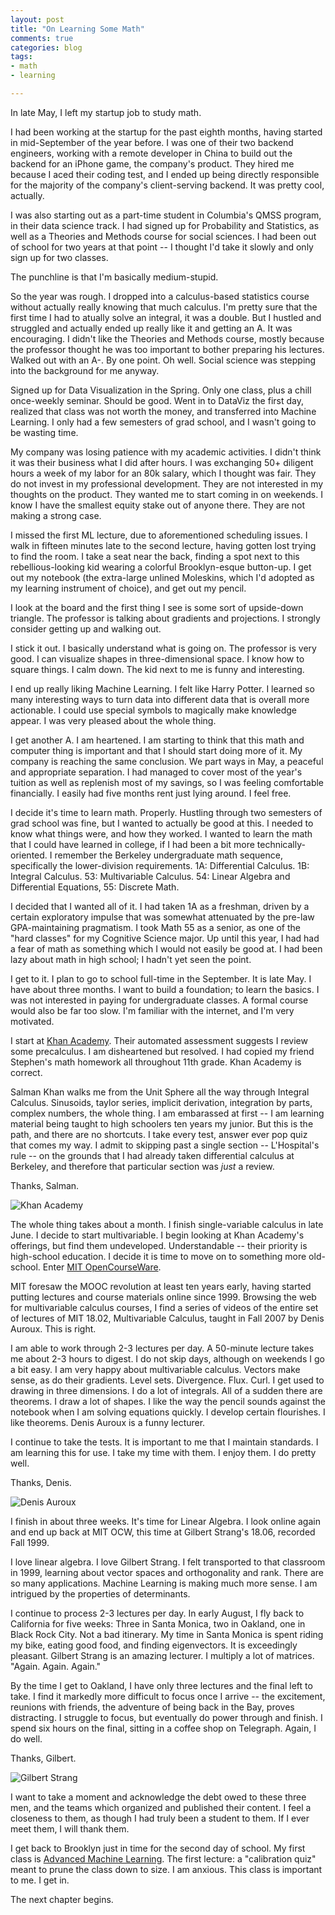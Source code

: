 ```yaml
---
layout: post
title: "On Learning Some Math"
comments: true
categories: blog
tags:
- math
- learning

---
```


In late May, I left my startup job to study math.

I had been working at the startup for the past eighth months, having started in mid-September of the year before. I was one of their two backend engineers, working with a remote developer in China to build out the backend for an iPhone game, the company's product. They hired me because I aced their coding test, and I ended up being directly responsible for the majority of the company's client-serving backend. It was pretty cool, actually.

I was also starting out as a part-time student in Columbia's QMSS program, in their data science track. I had signed up for Probability and Statistics, as well as a Theories and Methods course for social sciences. I had been out of school for two years at that point -- I thought I'd take it slowly and only sign up for two classes.

The punchline is that I'm basically medium-stupid.

So the year was rough. I dropped into a calculus-based statistics course without actually really knowing that much calculus. I'm pretty sure that the first time I had to atually solve an integral, it was a double. But I hustled and struggled and actually ended up really like it and getting an A. It was encouraging. I didn't like the Theories and Methods course, mostly because the professor thought he was too important to bother preparing his lectures. Walked out with an A-. By one point. Oh well. Social science was stepping into the background for me anyway.

Signed up for Data Visualization in the Spring. Only one class, plus a chill once-weekly seminar. Should be good. Went in to DataViz the first day, realized that class was not worth the money, and transferred into Machine Learning. I only had a few semesters of grad school, and I wasn't going to be wasting time.

My company was losing patience with my academic activities. I didn't think it was their business what I did after hours. I was exchanging 50+ diligent hours a week of my labor for an 80k salary, which I thought was fair. They do not invest in my professional development. They are not interested in my thoughts on the product. They wanted me to start coming in on weekends. I know I have the smallest equity stake out of anyone there. They are not making a strong case.

I missed the first ML lecture, due to aforementioned scheduling issues. I walk in fifteen minutes late to the second lecture, having gotten lost trying to find the room. I take a seat near the back, finding a spot next to this rebellious-looking kid wearing a colorful Brooklyn-esque button-up. I get out my notebook (the extra-large unlined Moleskins, which I'd adopted as my learning instrument of choice), and get out my pencil.

I look at the board and the first thing I see is some sort of upside-down triangle. The professor is talking about gradients and projections. I strongly consider getting up and walking out.

I stick it out. I basically understand what is going on. The professor is very good. I can visualize shapes in three-dimensional space. I know how to square things. I calm down. The kid next to me is funny and interesting.

I end up really liking Machine Learning. I felt like Harry Potter. I learned so many interesting ways to turn data into different data that is overall more actionable. I could use special symbols to magically make knowledge appear. I was very pleased about the whole thing.

I get another A. I am heartened. I am starting to think that this math and computer thing is important and that I should start doing more of it. My company is reaching the same conclusion. We part ways in May, a peaceful and appropriate separation. I had managed to cover most of the year's tuition as well as replenish most of my savings, so I was feeling comfortable financially. I easily had five months rent just lying around. I feel free.

I decide it's time to learn math. Properly. Hustling through two semesters of grad school was fine, but I wanted to actually be good at this. I needed to know what things were, and how they worked. I wanted to learn the math that I could have learned in college, if I had been a bit more technically-oriented. I remember the Berkeley undergraduate math sequence, specifically the lower-division requirements. 1A: Differential Calculus. 1B: Integral Calculus. 53: Multivariable Calculus. 54: Linear Algebra and Differential Equations, 55: Discrete Math.

I decided that I wanted all of it. I had taken 1A as a freshman, driven by a certain exploratory impulse that was somewhat attenuated by the pre-law GPA-maintaining pragmatism. I took Math 55 as a senior, as one of the "hard classes" for my Cognitive Science major. Up until this year, I had had a fear of math as something which I would not easily be good at. I had been lazy about math in high school; I hadn't yet seen the point.

I get to it. I plan to go to school full-time in the September. It is late May. I have about three months. I want to build a foundation; to learn the basics. I was not interested in paying for undergraduate classes. A formal course would also be far too slow. I'm familiar with the internet, and I'm very motivated.

I start at [Khan Academy](https://www.khanacademy.org/). Their automated assessment suggests I review some precalculus. I am disheartened but resolved. I had copied my friend Stephen's math homework all throughout 11th grade. Khan Academy is correct.

Salman Khan walks me from the Unit Sphere all the way through Integral Calculus. Sinusoids, taylor series, implicit derivation, integration by parts, complex numbers, the whole thing. I am embarassed at first -- I am learning material being taught to high schoolers ten years my junior. But this is the path, and there are no shortcuts. I take every test, answer ever pop quiz that comes my way. I admit to skipping past a single section -- L'Hospital's rule -- on the grounds that I had already taken differential calculus at Berkeley, and therefore that particular section was *just* a review.

Thanks, Salman.

![Khan Academy](https://s3.amazonaws.com/kronosapiens.github.io/images/khan.png)

The whole thing takes about a month. I finish single-variable calculus in late June. I decide to start multivariable. I begin looking at Khan Academy's offerings, but find them undeveloped. Understandable -- their priority is high-school education. I decide it is time to move on to something more old-school. Enter [MIT OpenCourseWare](http://ocw.mit.edu/index.htm).

MIT foresaw the MOOC revolution at least ten years early, having started putting lectures and course materials online since 1999. Browsing the web for multivariable calculus courses, I find a series of videos of the entire set of lectures of MIT 18.02, Multivariable Calculus, taught in Fall 2007 by Denis Auroux. This is right.

I am able to work through 2-3 lectures per day. A 50-minute lecture takes me about 2-3 hours to digest. I do not skip days, although on weekends I go a bit easy. I am very happy about multivariable calculus. Vectors make sense, as do their gradients. Level sets. Divergence. Flux. Curl. I get used to drawing in three dimensions. I do a lot of integrals. All of a sudden there are theorems. I draw a lot of shapes. I like the way the pencil sounds against the notebook when I am solving equations quickly. I develop certain flourishes. I like theorems. Denis Auroux is a funny lecturer.

I continue to take the tests. It is important to me that I maintain standards. I am learning this for use. I take my time with them. I enjoy them. I do pretty well.

Thanks, Denis.

![Denis Auroux](https://s3.amazonaws.com/kronosapiens.github.io/images/auroux.png)

I finish in about three weeks. It's time for Linear Algebra. I look online again and end up back at MIT OCW, this time at Gilbert Strang's 18.06, recorded Fall 1999.

I love linear algebra. I love Gilbert Strang. I felt transported to that classroom in 1999, learning about vector spaces and orthogonality and rank. There are so many applications. Machine Learning is making much more sense. I am intrigued by the properties of determinants.

I continue to process 2-3 lectures per day. In early August, I fly back to California for five weeks: Three in Santa Monica, two in Oakland, one in Black Rock City. Not a bad itinerary. My time in Santa Monica is spent riding my bike, eating good food, and finding eigenvectors. It is exceedingly pleasant. Gilbert Strang is an amazing lecturer. I multiply a lot of matrices. "Again. Again. Again."

By the time I get to Oakland, I have only three lectures and the final left to take. I find it markedly more difficult to focus once I arrive -- the excitement, reunions with friends, the adventure of being back in the Bay, proves distracting. I struggle to focus, but eventually do power through and finish. I spend six hours on the final, sitting in a coffee shop on Telegraph. Again, I do well.

Thanks, Gilbert.

![Gilbert Strang](https://s3.amazonaws.com/kronosapiens.github.io/images/strang.png)

I want to take a moment and acknowledge the debt owed to these three men, and the teams which organized and published their content. I feel a closeness to them, as though I had truly been a student to them. If I ever meet them, I will thank them.

I get back to Brooklyn just in time for the second day of school. My first class is [Advanced Machine Learning](http://www.cs.columbia.edu/~djhsu/coms4772-f15/). The first lecture: a "calibration quiz" meant to prune the class down to size. I am anxious. This class is important to me. I get in.

 The next chapter begins.













